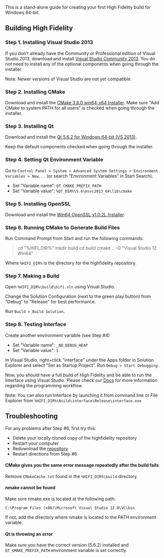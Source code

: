 This is a stand-alone guide for creating your first High Fidelity build for Windows 64-bit.

## Building High Fidelity

### Step 1. Installing Visual Studio 2013

If you don't already have the Community or Professional edition of Visual Studio 2013, download and install [Visual Studio Community 2013](https://www.visualstudio.com/en-us/news/releasenotes/vs2013-community-vs). You do not need to install any of the optional components when going through the installer.

Note: Newer versions of Visual Studio are not yet compatible. 

### Step 2. Installing CMake

Download and install the [CMake 3.8.0 win64-x64 Installer](https://cmake.org/files/v3.8/cmake-3.8.0-win64-x64.msi). Make sure "Add CMake to system PATH for all users" is checked when going through the installer.

### Step 3. Installing Qt

Download and install the [Qt 5.6.2 for Windows 64-bit (VS 2013)](http://download.qt.io/official_releases/qt/5.6/5.6.2/qt-opensource-windows-x86-msvc2013_64-5.6.2.exe). 

Keep the default components checked when going through the installer.

### Step 4. Setting Qt Environment Variable

Go to `Control Panel > System > Advanced System Settings > Environment Variables > New...` (or search “Environment Variables” in Start Search).
* Set "Variable name": `QT_CMAKE_PREFIX_PATH`
* Set "Variable value": `%QT_DIR%\5.6\msvc2013_64\lib\cmake`

### Step 5. Installing OpenSSL

Download and install the [Win64 OpenSSL v1.0.2L Installer](https://slproweb.com/download/Win64OpenSSL-1_0_2L.exe).

### Step 6. Running CMake to Generate Build Files

Run Command Prompt from Start and run the following commands:

> cd "%HIFI_DIR%"
> mkdir build
> cd build
> cmake .. -G "Visual Studio 12 Win64"

    
Where `%HIFI_DIR%` is the directory for the highfidelity repository.     

### Step 7. Making a Build

Open `%HIFI_DIR%\build\hifi.sln` using Visual Studio.

Change the Solution Configuration (next to the green play button) from "Debug" to "Release" for best performance.

Run `Build > Build Solution`.

### Step 8. Testing Interface

Create another environment variable (see Step #4)
* Set "Variable name": `_NO_DEBUG_HEAP`
* Set "Variable value": `1`

In Visual Studio, right+click "interface" under the Apps folder in Solution Explorer and select "Set as Startup Project". Run `Debug > Start Debugging`.

Now, you should have a full build of High Fidelity and be able to run the Interface using Visual Studio. Please check our [Docs](https://wiki.highfidelity.com/wiki/Main_Page) for more information regarding the programming workflow.

Note: You can also run Interface by launching it from command line or File Explorer from `%HIFI_DIR%\build\interface\Release\interface.exe`

## Troubleshooting

For any problems after Step #6, first try this: 
* Delete your locally cloned copy of the highfidelity repository
* Restart your computer
* Redownload the [repository](https://github.com/highfidelity/hifi) 
* Restart directions from Step #6

#### CMake gives you the same error message repeatedly after the build fails

Remove `CMakeCache.txt` found in the `%HIFI_DIR%\build` directory.

#### nmake cannot be found

Make sure nmake.exe is located at the following path:

    C:\Program Files (x86)\Microsoft Visual Studio 12.0\VC\bin
    
If not, add the directory where nmake is located to the PATH environment variable.

#### Qt is throwing an error

Make sure you have the correct version (5.6.2) installed and `QT_CMAKE_PREFIX_PATH` environment variable is set correctly.
